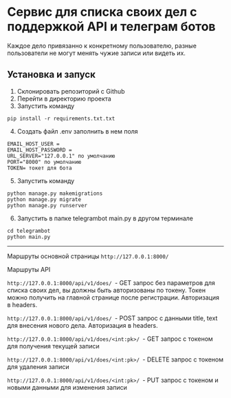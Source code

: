 # Сервис для списка своих дел с поддержкой API и телеграм ботов
Каждое дело привязанно к конкретному пользователю, разные пользователи не могут менять чужие записи или видеть их.
## Установка и запуск

1. Склонировать репозиторий с Github
2. Перейти в директорию проекта
3. Запустить команду 
```
pip install -r requirements.txt.txt
```
4. Создать файл .env заполнить в нем поля 
```
EMAIL_HOST_USER =
EMAIL_HOST_PASSWORD = 
URL_SERVER="127.0.0.1" по умолчанию
PORT="8000" по умолчанию
TOKEN= токет для бота
```

5. Запустить команду
```
python manage.py makemigrations
python manage.py migrate
python manage.py runserver
```
6. Запустить в папке telegrambot main.py в другом терминале
```
cd telegrambot
python main.py
```

***
Маршруты основной страницы
```http://127.0.0.1:8000/ ```

Маршруты API

```http://127.0.0.1:8000/api/v1/does/ ```- GET запрос без параметров для списка своих дел, вы должны быть авторизованы по токену. Токен можно получить на главной странице после регистрации. Авторизация в headers.

```http://127.0.0.1:8000/api/v1/does/ ```- POST запрос с данными title, text для внесения нового дела. Авторизация в headers.

```http://127.0.0.1:8000/api/v1/does/<int:pk>/ ```- GET запрос с токеном для получения текущей записи

```http://127.0.0.1:8000/api/v1/does/<int:pk>/ ```- DELETE запрос с токеном для удаления записи

```http://127.0.0.1:8000/api/v1/does/<int:pk>/ ```- PUT запрос с токеном и новыми данными для изменения записи
